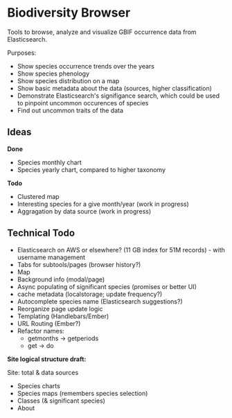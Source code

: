 Biodiversity Browser
====================

Tools to browse, analyze and visualize GBIF occurrence data from Elasticsearch.

Purposes:
- Show species occurrence trends over the years
- Show species phenology
- Show species distribution on a map
- Show basic metadata about the data (sources, higher classification)
- Demonstrate Elasticsearch's signifigance search, which could be used to pinpoint uncommon occurences of species
- Find out uncommon traits of the data

Ideas
-----

**Done**

- Species monthly chart
- Species yearly chart, compared to higher taxonomy

**Todo**

- Clustered map
- Interesting species for a give month/year (work in progress)
- Aggragation by data source (work in progress)

Technical Todo
--------------

- Elasticsearch on AWS or elsewhere? (11 GB index for 51M records) - with username management
- Tabs for subtools/pages (browser history?)
- Map
- Background info (modal/page)
- Async populating of significant species (promises or better UI)
- cache metadata (localstorage; update frequency?)
- Autocomplete species name (Elasticsearch suggestions?)
- Reorganize page update logic
- Templating (Handlebars/Ember)
- URL Routing (Ember?)
- Refactor names:
	- getmonths -> getperiods
	- get -> do

**Site logical structure draft:**

Site: total & data sources
- Species charts
- Species maps (remembers species selection)
- Classes (& significant species)
- About
